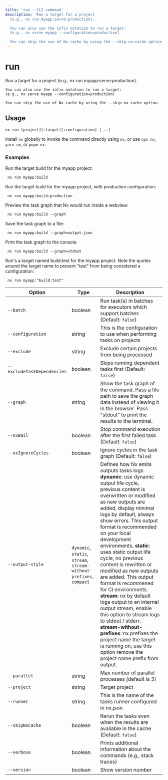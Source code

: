 ```yaml
---
title: 'run - CLI command'
description: 'Run a target for a project
  (e.g., nx run myapp:serve:production).

  You can also use the infix notation to run a target:
  (e.g., nx serve myapp --configuration=production)

  You can skip the use of Nx cache by using the --skip-nx-cache option.'
---
```


# run

Run a target for a project
(e.g., nx run myapp:serve:production).

    You can also use the infix notation to run a target:
    (e.g., nx serve myapp --configuration=production)

    You can skip the use of Nx cache by using the --skip-nx-cache option.

## Usage

```shell
nx run [project][:target][:configuration] [_..]
```

Install `nx` globally to invoke the command directly using `nx`, or use `npx nx`, `yarn nx`, or `pnpm nx`.

### Examples

Run the target build for the myapp project:

```shell
 nx run myapp:build
```

Run the target build for the myapp project, with production configuration:

```shell
 nx run myapp:build:production
```

Preview the task graph that Nx would run inside a webview:

```shell
 nx run myapp:build --graph
```

Save the task graph to a file:

```shell
 nx run myapp:build --graph=output.json
```

Print the task graph to the console:

```shell
 nx run myapp:build --graph=stdout
```

Run's a target named build:test for the myapp project. Note the quotes around the target name to prevent "test" from being considered a configuration:

```shell
 nx run myapp:"build:test"
```

| Option                      | Type                                                                | Description                                                                                                                                                                                                                                                                                                                                                                                                                                                                                                                                                                                                                                                                                                                                 |
| --------------------------- | ------------------------------------------------------------------- | ------------------------------------------------------------------------------------------------------------------------------------------------------------------------------------------------------------------------------------------------------------------------------------------------------------------------------------------------------------------------------------------------------------------------------------------------------------------------------------------------------------------------------------------------------------------------------------------------------------------------------------------------------------------------------------------------------------------------------------------- |
| `--batch`                   | boolean                                                             | Run task(s) in batches for executors which support batches (Default: `false`)                                                                                                                                                                                                                                                                                                                                                                                                                                                                                                                                                                                                                                                               |
| `--configuration`           | string                                                              | This is the configuration to use when performing tasks on projects                                                                                                                                                                                                                                                                                                                                                                                                                                                                                                                                                                                                                                                                          |
| `--exclude`                 | string                                                              | Exclude certain projects from being processed                                                                                                                                                                                                                                                                                                                                                                                                                                                                                                                                                                                                                                                                                               |
| `--excludeTaskDependencies` | boolean                                                             | Skips running dependent tasks first (Default: `false`)                                                                                                                                                                                                                                                                                                                                                                                                                                                                                                                                                                                                                                                                                      |
| `--graph`                   | string                                                              | Show the task graph of the command. Pass a file path to save the graph data instead of viewing it in the browser. Pass "stdout" to print the results to the terminal.                                                                                                                                                                                                                                                                                                                                                                                                                                                                                                                                                                       |
| `--nxBail`                  | boolean                                                             | Stop command execution after the first failed task (Default: `false`)                                                                                                                                                                                                                                                                                                                                                                                                                                                                                                                                                                                                                                                                       |
| `--nxIgnoreCycles`          | boolean                                                             | Ignore cycles in the task graph (Default: `false`)                                                                                                                                                                                                                                                                                                                                                                                                                                                                                                                                                                                                                                                                                          |
| `--output-style`            | `dynamic`, `static`, `stream`, `stream-without-prefixes`, `compact` | Defines how Nx emits outputs tasks logs. **dynamic**: use dynamic output life cycle, previous content is overwritten or modified as new outputs are added, display minimal logs by default, always show errors. This output format is recommended on your local development environments. **static**: uses static output life cycle, no previous content is rewritten or modified as new outputs are added. This output format is recommened for CI environments. **stream**: nx by default logs output to an internal output stream, enable this option to stream logs to stdout / stderr. **stream-without-prefixes**: nx prefixes the project name the target is running on, use this option remove the project name prefix from output. |
| `--parallel`                | string                                                              | Max number of parallel processes [default is 3]                                                                                                                                                                                                                                                                                                                                                                                                                                                                                                                                                                                                                                                                                             |
| `--project`                 | string                                                              | Target project                                                                                                                                                                                                                                                                                                                                                                                                                                                                                                                                                                                                                                                                                                                              |
| `--runner`                  | string                                                              | This is the name of the tasks runner configured in nx.json                                                                                                                                                                                                                                                                                                                                                                                                                                                                                                                                                                                                                                                                                  |
| `--skipNxCache`             | boolean                                                             | Rerun the tasks even when the results are available in the cache (Default: `false`)                                                                                                                                                                                                                                                                                                                                                                                                                                                                                                                                                                                                                                                         |
| `--verbose`                 | boolean                                                             | Prints additional information about the commands (e.g., stack traces)                                                                                                                                                                                                                                                                                                                                                                                                                                                                                                                                                                                                                                                                       |
| `--version`                 | boolean                                                             | Show version number                                                                                                                                                                                                                                                                                                                                                                                                                                                                                                                                                                                                                                                                                                                         |
